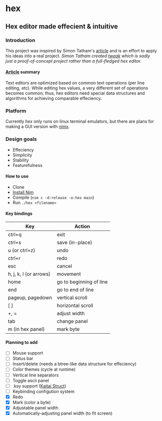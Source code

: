 # hex
## Hex editor made effecient &amp; intuitive

### Introduction
This project was inspired by Simon Tatham's [article](https://www.chiark.greenend.org.uk/~sgtatham/tweak/btree.html) and is an effort to apply his ideas into a real project.
*Simon Tatham created [tweak](https://www.chiark.greenend.org.uk/~sgtatham/tweak/) which is sadly just a proof-of-concept project rather than a full-fledged hex editor.*

#### [Article](https://www.chiark.greenend.org.uk/~sgtatham/tweak/btree.html) summary
Text editors are optimized based on common text operations (per line editing, etc). While editing hex values, a very different set of operations becomes common; thus, hex editors need special data structures and algorithms for achieving comparable effeciency.

### Platform
Currently *hex* only runs on linux terminal emulators, but there are plans for making a GUI version with [nimx](https://github.com/yglukhov/nimx).

### Design goals
* Effeciency
* Simplicity
* Stability
* Featurefulness

#### How to use
* Clone
* [Install Nim](https://nim-lang.org/install.html)
* Compile (`nim c -d:release -o:hex main`) 
* Run `./hex <filename>`

#### Key bindings

| Key | Action |
|----------------- | -------------------------
| ctrl+q | exit |
| ctrl+s | save (in-place) |
| u (or ctrl+z) | undo |
| ctrl+r | redo |
| esc | cancel |
| h, j, k, l (or arrows) | movement |
| home | go to beginning of line |
| end | go to end of line |
| pageup, pagedown  | vertical scroll |
| [ ] | horizontal scroll |
| +, = | adjust width |
| tab | change panel |
| m (in hex panel) | mark byte |

#### Planning to add
- [ ] Mouse support
- [ ] Status bar
- [ ] Insert/delete (needs a btree-like data structure for effeciency)
- [ ] Color themes (cycle at runtime)
- [ ] Vertical line separators
- [ ] Toggle ascii panel
- [ ] .ksy support ([Kaitai Struct](https://kaitai.io/))
- [ ] Keybinding configution system
- [x] Redo
- [x] Mark (color a byte)
- [x] Adjustable panel width
- [x] Automatically-adjusting panel width (to fit screen)